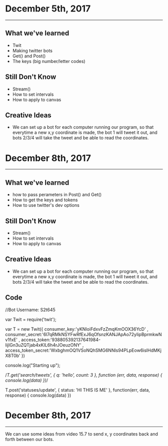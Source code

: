 # December 5th, 2017
---------------------------------------------------------------------------------------------------------------------------------------------
## What we've learned
- Twit
- Making twitter bots
- Get() and Post()
- The keys (big number/letter codes)

## Still Don't Know
- Stream()
- How to set intervals
- How to apply to canvas

## Creative Ideas
- We can set up a bot for each computer running our program, so that everytime a new x,y coordinate is made, the bot 1 will tweet it out, and bots 2/3/4 will take the tweet and be able to read the coordinates.

# December 8th, 2017
---------------------------------------------------------------------------------------------------------------------------------------------
## What we've learned
- how to pass perameters in Post() and Get() 
- How to get the keys and tokens
- How to use twitter's dev options

## Still Don't Know
- Stream()
- How to set intervals
- How to apply to canvas

## Creative Ideas
- We can set up a bot for each computer running our program, so that everytime a new x,y coordinate is made, the bot 1 will tweet it out, and bots 2/3/4 will take the tweet and be able to read the coordinates.

## Code
//Bot Username: S2t645

var Twit = require('twit');

var T = new Twit({
	consumer_key:'yKNIoiFdxvFzZmqKmOOX36YcD'
, consumer_secret:'6l7qRMkNSYFwRfExJ6qOfsnzKANJApAo72yIipBprmkwNv1fxE'
, access_token:'938805392137641984-lijIGn3uZQTjab4xKIL6h4rJOeuzONY'
, access_token_secret:'WxbghmOQ1VSoNQhSMG6NNls94PLpEow6islHdMKjX8T0b'
})

console.log("Starting up");

/*T.get('search/tweets', { q: 'hello', count: 3 },  function (err, data, response) {
  console.log(data)
})*/

T.post('statuses/update', { status: 'HI THIS IS ME' }, function(err, data, response) {
  console.log(data)
})


# December 8th, 2017
---------------------------------------------------------------------------------------------------------------------------------------------

We can use some ideas from video 15.7 to send x, y coordinates back and forth between our bots.
